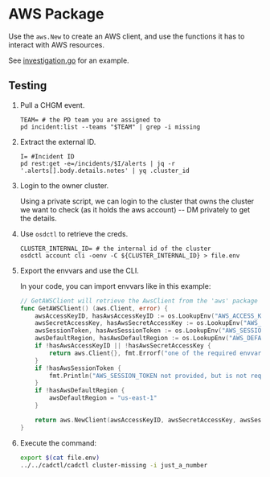 # AWS Package

Use the `aws.New` to create an AWS client, and use the functions it has to interact with AWS resources.

See [investigation.go](../../cadctl/cmd/investigate/investigate.go) for an example.

## Testing

1. Pull a CHGM event.

	```shell
	TEAM= # the PD team you are assigned to
	pd incident:list --teams "$TEAM" | grep -i missing
	```

2. Extract the external ID.

	```shell
	I= #Incident ID
	pd rest:get -e=/incidents/$I/alerts | jq -r '.alerts[].body.details.notes' | yq .cluster_id
	```

3. Login to the owner cluster.

	Using a private script, we can login to the cluster that owns the cluster we want to check (as it holds the aws account)
	-- DM privately to get the details.

4. Use `osdctl` to retrieve the creds.

	```shell
	CLUSTER_INTERNAL_ID= # the internal id of the cluster
	osdctl account cli -oenv -C ${CLUSTER_INTERNAL_ID} > file.env
	```

5. Export the envvars and use the CLI.

	In your code, you can import envvars like in this example:


	[embedmd]:# (../../cadctl/cmd/cluster-missing/cluster-missing.go /\/\/ GetAWSClient/ /^}$/)
	```go
	// GetAWSClient will retrieve the AwsClient from the 'aws' package
	func GetAWSClient() (aws.Client, error) {
		awsAccessKeyID, hasAwsAccessKeyID := os.LookupEnv("AWS_ACCESS_KEY_ID")
		awsSecretAccessKey, hasAwsSecretAccessKey := os.LookupEnv("AWS_SECRET_ACCESS_KEY")
		awsSessionToken, hasAwsSessionToken := os.LookupEnv("AWS_SESSION_TOKEN")
		awsDefaultRegion, hasAwsDefaultRegion := os.LookupEnv("AWS_DEFAULT_REGION")
		if !hasAwsAccessKeyID || !hasAwsSecretAccessKey {
			return aws.Client{}, fmt.Errorf("one of the required envvars in the list '(AWS_ACCESS_KEY_ID AWS_SECRET_ACCESS_KEY)' is missing")
		}
		if !hasAwsSessionToken {
			fmt.Println("AWS_SESSION_TOKEN not provided, but is not required ")
		}
		if !hasAwsDefaultRegion {
			awsDefaultRegion = "us-east-1"
		}

		return aws.NewClient(awsAccessKeyID, awsSecretAccessKey, awsSessionToken, awsDefaultRegion)
	}
	```

6. Execute the command:

	```bash
	export $(cat file.env)
	../../cadctl/cadctl cluster-missing -i just_a_number
	```

